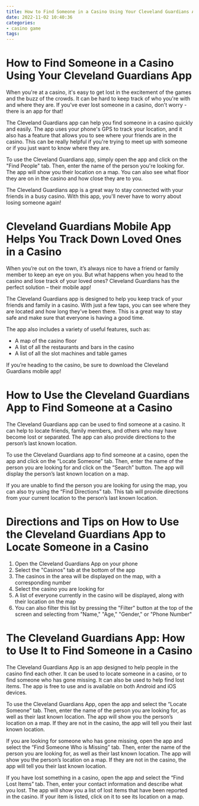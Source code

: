 ```yaml
---
title: How to Find Someone in a Casino Using Your Cleveland Guardians App 
date: 2022-11-02 10:40:36
categories:
- casino game
tags:
---
```



#  How to Find Someone in a Casino Using Your Cleveland Guardians App 

When you're at a casino, it's easy to get lost in the excitement of the games and the buzz of the crowds. It can be hard to keep track of who you're with and where they are. If you've ever lost someone in a casino, don't worry - there is an app for that!

The Cleveland Guardians app can help you find someone in a casino quickly and easily. The app uses your phone's GPS to track your location, and it also has a feature that allows you to see where your friends are in the casino. This can be really helpful if you're trying to meet up with someone or if you just want to know where they are.

To use the Cleveland Guardians app, simply open the app and click on the "Find People" tab. Then, enter the name of the person you're looking for. The app will show you their location on a map. You can also see what floor they are on in the casino and how close they are to you.

The Cleveland Guardians app is a great way to stay connected with your friends in a busy casino. With this app, you'll never have to worry about losing someone again!

#  Cleveland Guardians Mobile App Helps You Track Down Loved Ones in a Casino 

When you’re out on the town, it’s always nice to have a friend or family member to keep an eye on you. But what happens when you head to the casino and lose track of your loved ones? Cleveland Guardians has the perfect solution – their mobile app!

The Cleveland Guardians app is designed to help you keep track of your friends and family in a casino. With just a few taps, you can see where they are located and how long they’ve been there. This is a great way to stay safe and make sure that everyone is having a good time.

The app also includes a variety of useful features, such as: 
- A map of the casino floor
- A list of all the restaurants and bars in the casino
- A list of all the slot machines and table games

If you’re heading to the casino, be sure to download the Cleveland Guardians mobile app!

#  How to Use the Cleveland Guardians App to Find Someone at a Casino 

The Cleveland Guardians app can be used to find someone at a casino. It can help to locate friends, family members, and others who may have become lost or separated. The app can also provide directions to the person’s last known location.

To use the Cleveland Guardians app to find someone at a casino, open the app and click on the “Locate Someone” tab. Then, enter the name of the person you are looking for and click on the “Search” button. The app will display the person’s last known location on a map.

If you are unable to find the person you are looking for using the map, you can also try using the “Find Directions” tab. This tab will provide directions from your current location to the person’s last known location.

#  Directions and Tips on How to Use the Cleveland Guardians App to Locate Someone in a Casino 

1. Open the Cleveland Guardians App on your phone 
2. Select the "Casinos" tab at the bottom of the app 
3. The casinos in the area will be displayed on the map, with a corresponding number 
4. Select the casino you are looking for 
5. A list of everyone currently in the casino will be displayed, along with their location on the map 
6. You can also filter this list by pressing the "Filter" button at the top of the screen and selecting from "Name," "Age," "Gender," or "Phone Number"

#  The Cleveland Guardians App: How to Use It to Find Someone in a Casino

The Cleveland Guardians App is an app designed to help people in the casino find each other. It can be used to locate someone in a casino, or to find someone who has gone missing. It can also be used to help find lost items. The app is free to use and is available on both Android and iOS devices.

To use the Cleveland Guardians App, open the app and select the “Locate Someone” tab. Then, enter the name of the person you are looking for, as well as their last known location. The app will show you the person’s location on a map. If they are not in the casino, the app will tell you their last known location.

If you are looking for someone who has gone missing, open the app and select the “Find Someone Who is Missing” tab. Then, enter the name of the person you are looking for, as well as their last known location. The app will show you the person’s location on a map. If they are not in the casino, the app will tell you their last known location.

If you have lost something in a casino, open the app and select the “Find Lost Items” tab. Then, enter your contact information and describe what you lost. The app will show you a list of lost items that have been reported in the casino. If your item is listed, click on it to see its location on a map.